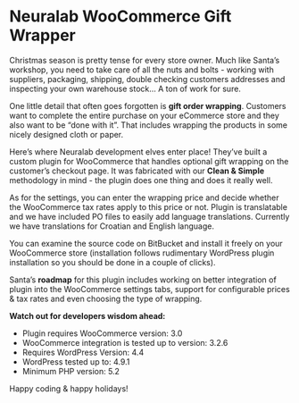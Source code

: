 # Neuralab WooCommerce Gift Wrapper

Christmas season is pretty tense for every store owner. Much like Santa’s workshop, you need to take care of all the nuts and bolts - working with suppliers, packaging, shipping, double checking customers addresses and inspecting your own warehouse stock... A ton of work for sure.

One little detail that often goes forgotten is **gift order wrapping**. Customers want to complete the entire purchase on your eCommerce store and they also want to be “done with it”. That includes wrapping the products in some nicely designed cloth or paper.

Here’s where Neuralab development elves enter place! They’ve built a custom plugin for WooCommerce that handles optional gift wrapping on the customer’s checkout page. It was fabricated with our **Clean & Simple** methodology in mind - the plugin does one thing and does it really well.

As for the settings, you can enter the wrapping price and decide whether the WooCommerce tax rates apply to this price or not. Plugin is translatable and we have included PO files to easily add language translations. Currently we have translations for Croatian and English language. 

You can examine the source code on BitBucket and install it freely on your WooCommerce store (installation follows rudimentary WordPress plugin installation so you should be done in a couple of clicks).

Santa’s **roadmap** for this plugin includes working on better integration of plugin into the WooCommerce settings tabs, support for configurable prices & tax rates and even choosing the type of wrapping.

**Watch out for developers wisdom ahead:**

- Plugin requires WooCommerce version: 3.0
- WooCommerce integration is tested up to version: 3.2.6
- Requires WordPress Version: 4.4
- WordPress tested up to: 4.9.1
- Minimum PHP version: 5.2

Happy coding & happy holidays!